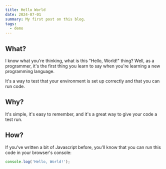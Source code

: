 ```yaml
---
title: Hello World
date: 2024-07-01
summary: My first post on this blog.
tags:
  - demo
---
```


## What?

I know what you're thinking, what is this "Hello, World!" thing? Well, as a programmer, it's the first thing you learn to say when you're learning a new programming language.

It's a way to test that your environment is set up correctly and that you can run code.

## Why?

It's simple, it's easy to remember, and it's a great way to give your code a test run.

## How?

If you've written a bit of Javascript before, you'll know that you can run this code in your browser's console:

```javascript
console.log('Hello, World!');
```
